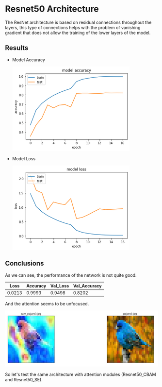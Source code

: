 # Resnet50 Architecture

The ResNet architecture is based on residual connections throughout the layers, this type of connections helps with the problem of vanishing gradient that does not allow the training of the lower layers of the model.

## Results

- Model Accuracy

  <img src="https://github.com/Dalejan/Resnet50_Attention/blob/master/Resnet50_Original/acc.png">

- Model Loss

  <img src="https://github.com/Dalejan/Resnet50_Attention/blob/master/Resnet50_Original/loss.png">

## Conclusions

As we can see, the performance of the network is not quite good.

| Loss   | Accuracy | Val_Loss | Val_Accuracy |
| ------ | -------- | -------- | ------------ |
| 0.0213 | 0.9993   | 0.9498   | 0.8202       |

And the attention seems to be unfocused.

<img src="https://github.com/Dalejan/Resnet50_Attention/blob/master/Resnet50_Original/ori.jpg">

So let's test the same architecture with attention modules (Resnet50_CBAM and Resnet50_SE).
